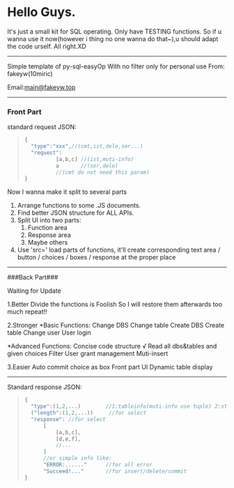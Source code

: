 # Hello Guys.

It's just a small kit for SQL operating.
Only have TESTING functions.
So if u wanna use it now(however i thing no one wanna do that~),u should adapt the code urself.
All right.XD

-----------

Simple template of py-sql-easyOp 
With no filter
only for personal use
From: fakeyw(10miric)

Email:main@fakeyw.top

------

### Front Part

standard request JSON:

> ```javascript
> {
> 	"type":"xxx",//(cmt,ist,dele,ser...)
> 	"request":	
>   		[a,b,c]	//(ist,muti-info)
> 			a  		//(ser,dele)
> 			//(cmt do not need this param)
> }
> ```

Now I wanna make it split to several parts

1. Arrange functions to some .JS documents.
2. Find better JSON structure for ALL APIs.
3. Split UI into two parts: 
   1. Function area
   2. Response area
   3. Maybe others
4. Use 'src=' load parts of functions, it'll create corresponding text area / button / choices / boxes / response at the proper place

-----------------------------

###Back Part###

Waiting for Update

1.Better
Divide the functions is Foolish
So I will restore them afterwards
too much repeat!!

2.Stronger
*Basic Functions:
Change DBS
Change table
Create DBS
Create table
Change user
User login

*Advanced Functions:
Concise code structure							√
Read all dbs&tables and given choices
Filter
User grant management
Muti-insert


3.Easier
Auto commit choice as box
Front part UI
Dynamic table display

---------------------------------
Standard response JSON:

> ```javascript
> {
> 	"type":(1,2,...)		//1:tableinfo(muti-info use tuple) 2:status info(onr sentence)
> 	("length":(1,2,...))	 //for select
> 	"response": //for select
> 		[
> 			[a,b,c],
> 			[d,e,f],
> 			//...
> 		]
> 		//or simple info like:
> 		"ERROR:......"  	//for all error
> 		"Succeed!..."		//for insert/delete/commit
> }
> ```
>